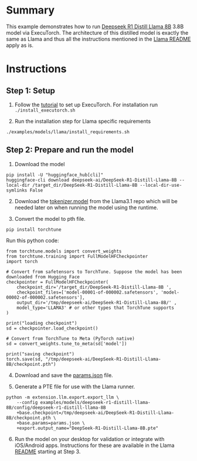 # Summary
This example demonstrates how to run [Deepseek R1 Distill Llama 8B](https://huggingface.co/deepseek-ai/DeepSeek-R1-Distill-Llama-8B) 3.8B model via ExecuTorch. The architecture of this distilled model is exactly the same as Llama and thus all the instructions mentioned in the [Llama README](../llama/README.md) apply as is.

# Instructions
## Step 1: Setup
1. Follow the [tutorial](https://pytorch.org/executorch/main/getting-started-setup) to set up ExecuTorch. For installation run `./install_executorch.sh`

2. Run the installation step for Llama specific requirements
```
./examples/models/llama/install_requirements.sh
```

## Step 2: Prepare and run the model
1. Download the model
```
pip install -U "huggingface_hub[cli]"
huggingface-cli download deepseek-ai/DeepSeek-R1-Distill-Llama-8B --local-dir /target_dir/DeepSeek-R1-Distill-Llama-8B --local-dir-use-symlinks False
```

2. Download the [tokenizer.model](https://huggingface.co/meta-llama/Llama-3.1-8B/tree/main/original) from the Llama3.1 repo which will be needed later on when running the model using the runtime.

3. Convert the model to pth file.
```
pip install torchtune
```

Run this python code:
```
from torchtune.models import convert_weights
from torchtune.training import FullModelHFCheckpointer
import torch

# Convert from safetensors to TorchTune. Suppose the model has been downloaded from Hugging Face
checkpointer = FullModelHFCheckpointer(
    checkpoint_dir='/target_dir/DeepSeek-R1-Distill-Llama-8B ',
    checkpoint_files=['model-00001-of-000002.safetensors', 'model-00002-of-000002.safetensors'],
    output_dir='/tmp/deepseek-ai/DeepSeek-R1-Distill-Llama-8B/' ,
    model_type='LLAMA3' # or other types that TorchTune supports
)

print("loading checkpoint")
sd = checkpointer.load_checkpoint()

# Convert from TorchTune to Meta (PyTorch native)
sd = convert_weights.tune_to_meta(sd['model'])

print("saving checkpoint")
torch.save(sd, "/tmp/deepseek-ai/DeepSeek-R1-Distill-Llama-8B/checkpoint.pth")
```

4. Download and save the [params.json](https://huggingface.co/meta-llama/Llama-3.1-8B/tree/main/original) file.

5. Generate a PTE file for use with the Llama runner.
```
python -m extension.llm.export.export_llm \
    --config examples/models/deepseek-r1-distill-llama-8B/config/deepseek-r1-distill-llama-8B
    +base.checkpoint=/tmp/deepseek-ai/DeepSeek-R1-Distill-Llama-8B/checkpoint.pth \
	+base.params=params.json \
	+export.output_name="DeepSeek-R1-Distill-Llama-8B.pte"
```

6. Run the model on your desktop for validation or integrate with iOS/Android apps. Instructions for these are available in the Llama [README](../llama/README.md) starting at Step 3.
